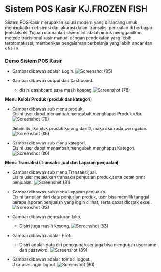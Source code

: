 # Sistem POS Kasir KJ.FROZEN FISH
Sistem POS Kasir merupakan solusi modern yang dirancang untuk meningkatkan efisiensi dan akurasi dalam transaksi penjualan di berbagai jenis bisnis. Tujuan utama dari sistem ini adalah untuk menggantikan metode tradisional kasir manual dengan pendekatan yang lebih terotomatisasi, memberikan pengalaman berbelanja yang lebih lancar dan efisien.</br>

### Demo Sistem POS Kasir

- Gambar dibawah adalah Login.
![Screenshot (85)](https://github.com/ferdycuy/rpl_project/assets/115714443/2c484201-176c-4001-be5e-ca10a568ceb4)


- Gambar dibawah output dari Dashboard.</br>
  - disini dashboard saya masih kosong
![Screenshot (78)](https://github.com/ferdycuy/rpl_project/assets/115714443/808e7877-c6e2-49a6-b171-64ca4d1034a0)


**Menu Kelola Produk (produk dan kategori**)
- Gambar dibawah sub menu produk.</br>
  Disini user dapat menambah,mengubah,menghapus Produk.</br.
![Screenshot (79)](https://github.com/ferdycuy/rpl_project/assets/115714443/33032c68-5238-40c4-836b-2e566efeaa9f)

   Selain itu jika stok produk kurang dari 3, maka akan ada peringatan.
![Screenshot (86)](https://github.com/ferdycuy/rpl_project/assets/115714443/353372c1-7812-47af-be48-748468d15c4b)


- Gambar dibawah sub menu kategori.</br>
  Disini user dapat menambah,mengubah,menghapus Kategori.
![Screenshot (80)](https://github.com/ferdycuy/rpl_project/assets/115714443/fa349738-9981-44e0-ac58-20a6217540a7)

**Menu Transaksi (Transaksi jual dan Laporan penjualan)**
- Gambar dibawah sub menu Transaksi jual.</br>
  Disini user melakukan transaksi penjualan produk,serta cetak print penjualan.
![Screenshot (81)](https://github.com/ferdycuy/rpl_project/assets/115714443/5b608698-8150-4f5b-8a52-7740cb96ccef)

- Gambar dibawah sub menu Laporan penjualan.</br>
  Disini tampilan dari data penjualan produk, user bisa memilih tanggal berapa laporan penjualan yang ingin dilihat, serta dapat dicetak excel.
![Screenshot (82)](https://github.com/ferdycuy/rpl_project/assets/115714443/174af9b7-48ed-4792-8361-669ca6578f9a)

- Gambar dibawah pengaturan toko.</br>
  - Disini juga masih kosong.
![Screenshot (83)](https://github.com/ferdycuy/rpl_project/assets/115714443/43668606-a4a1-4da4-b79a-312d821b649e)

- Gambar dibawah adalah Profil
  - Disini adalah data diri pengguna/user,juga bisa mengubah username dan password.
  ![Screenshot (89)](https://github.com/ferdycuy/rpl_project/assets/115714443/d6b5f659-c6ce-482c-9120-d005dfa7de55)

- Gambar dibawah adalah tombol logout.</br>
  Jika user ingin logout.
![Screenshot (90)](https://github.com/ferdycuy/rpl_project/assets/115714443/5054d214-7bea-48b2-be2b-b4aefa008f84)






